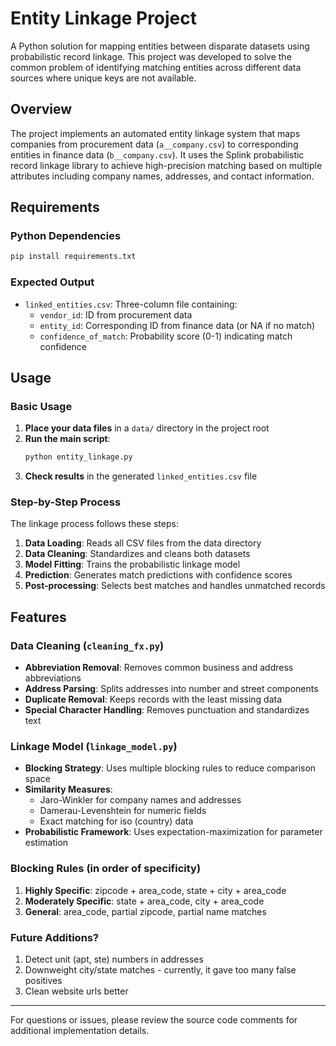 # Entity Linkage Project

A Python solution for mapping entities between disparate datasets using probabilistic record linkage. This project was developed to solve the common problem of identifying matching entities across different data sources where unique keys are not available.

## Overview

The project implements an automated entity linkage system that maps companies from procurement data (`a__company.csv`) to corresponding entities in finance data (`b__company.csv`). It uses the Splink probabilistic record linkage library to achieve high-precision matching based on multiple attributes including company names, addresses, and contact information.

## Requirements

### Python Dependencies

```bash
pip install requirements.txt
```

### Expected Output
- `linked_entities.csv`: Three-column file containing:
  - `vendor_id`: ID from procurement data
  - `entity_id`: Corresponding ID from finance data (or NA if no match)
  - `confidence_of_match`: Probability score (0-1) indicating match confidence

## Usage

### Basic Usage

1. **Place your data files** in a `data/` directory in the project root
2. **Run the main script**:
   ```bash
   python entity_linkage.py
   ```
3. **Check results** in the generated `linked_entities.csv` file

### Step-by-Step Process

The linkage process follows these steps:

1. **Data Loading**: Reads all CSV files from the data directory
2. **Data Cleaning**: Standardizes and cleans both datasets
3. **Model Fitting**: Trains the probabilistic linkage model
4. **Prediction**: Generates match predictions with confidence scores
5. **Post-processing**: Selects best matches and handles unmatched records


## Features

### Data Cleaning (`cleaning_fx.py`)

- **Abbreviation Removal**: Removes common business and address abbreviations
- **Address Parsing**: Splits addresses into number and street components
- **Duplicate Removal**: Keeps records with the least missing data
- **Special Character Handling**: Removes punctuation and standardizes text

### Linkage Model (`linkage_model.py`)

- **Blocking Strategy**: Uses multiple blocking rules to reduce comparison space
- **Similarity Measures**: 
  - Jaro-Winkler for company names and addresses 
  - Damerau-Levenshtein for numeric fields
  - Exact matching for iso (country) data
- **Probabilistic Framework**: Uses expectation-maximization for parameter estimation

### Blocking Rules (in order of specificity)

1. **Highly Specific**: zipcode + area_code, state + city + area_code
2. **Moderately Specific**: state + area_code, city + area_code
3. **General**: area_code, partial zipcode, partial name matches


### Future Additions?

1. Detect unit (apt, ste) numbers in addresses
2. Downweight city/state matches - currently, it gave too many false positives 
3. Clean website urls better 

---

For questions or issues, please review the source code comments for additional implementation details.